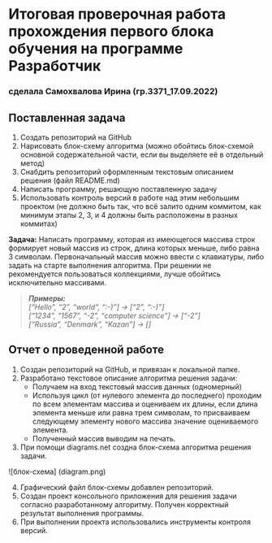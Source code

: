 # Итоговая проверочная работа прохождения первого блока обучения на программе Разработчик

### сделала Самохвалова Ирина (гр.3371_17.09.2022)

## Поставленная задача
1. Создать репозиторий на GitHub
2. Нарисовать блок-схему алгоритма (можно обойтись блок-схемой основной содержательной части, если вы выделяете её в отдельный метод)
3. Снабдить репозиторий оформленным текстовым описанием решения (файл README.md)
4. Написать программу, решающую поставленную задачу
5. Использовать контроль версий в работе над этим небольшим проектом (не должно быть так, что всё залито одним коммитом, как минимум этапы 2, 3, и 4 должны быть расположены в разных коммитах)

**Задача:** Написать программу, которая из имеющегося массива строк формирует новый массив из строк, длина которых меньше, либо равна 3 символам. Первоначальный массив можно ввести с клавиатуры, либо задать на старте выполнения алгоритма. При решении не рекомендуется пользоваться коллекциями, лучше обойтись исключительно массивами.

>_**Примеры:**_   
>_[“Hello”, “2”, “world”, “:-)”] → [“2”, “:-)”]_   
>_[“1234”, “1567”, “-2”, “computer science”] → [“-2”]_   
>_[“Russia”, “Denmark”, “Kazan”] → []_
   
## Отчет о проведенной работе
1. Создан репозиторий на GitHub, и привязан к локальной папке.
2. Разработано текстовое описание алгоритма решения задачи:
    - Получаем на вход текстовый массив данных (одномерный)   
    - Используя цикл (от нулевого элемента до последнего) проходим по всем элементам массива и оцениваем их длины, если длина элемента меньше или равна трем символам, то присваиваем следующему элементу нового массива значение оцениваемого элемента.   
    - Полученный массив выводим на печать.
3. При помощи diagrams.net создна блок-схема алгоритма решения задачи.

![блок-схема] (diagram.png)

4. Графический файл блок-схемы добавлен репозиторий.
5. Создан проект консольного приложения для решения задачи согласно разработанному алгоритму. Получен корректный результат выполнения программы.
6. При выполнении проекта использовались инструменты контроля версий. 
